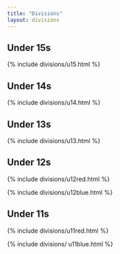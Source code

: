 ```yaml
---
title: "Divisions"
layout: divisions
---
```


<h2 id="u15"> Under 15s</h2>
{% include divisions/u15.html %}

<h2 id="u14"> Under 14s</h2>
{% include divisions/u14.html %}

<h2 id="u13"> Under 13s</h2>
{% include divisions/u13.html %}

<h2 id="u12"> Under 12s</h2>
{% include divisions/u12red.html %}

{% include divisions/u12blue.html %}

<h2 id="u11"> Under 11s</h2>
{% include divisions/u11red.html %}

{% include divisions/ u11blue.html %}


